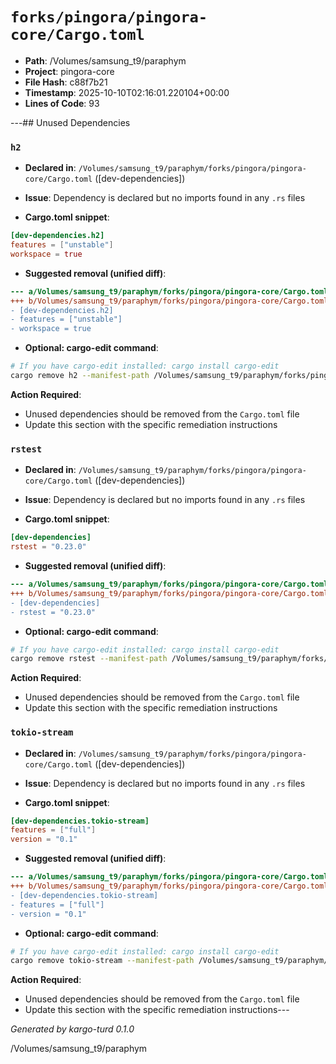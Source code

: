 # `forks/pingora/pingora-core/Cargo.toml`

- **Path**: /Volumes/samsung_t9/paraphym
- **Project**: pingora-core
- **File Hash**: c88f7b21  
- **Timestamp**: 2025-10-10T02:16:01.220104+00:00  
- **Lines of Code**: 93

---## Unused Dependencies
### `h2`

- **Declared in**: `/Volumes/samsung_t9/paraphym/forks/pingora/pingora-core/Cargo.toml` ([dev-dependencies])
- **Issue**: Dependency is declared but no imports found in any `.rs` files

- **Cargo.toml snippet**:
```toml
[dev-dependencies.h2]
features = ["unstable"]
workspace = true
```

- **Suggested removal (unified diff)**:
```diff
--- a/Volumes/samsung_t9/paraphym/forks/pingora/pingora-core/Cargo.toml
+++ b/Volumes/samsung_t9/paraphym/forks/pingora/pingora-core/Cargo.toml
- [dev-dependencies.h2]
- features = ["unstable"]
- workspace = true
```

- **Optional: cargo-edit command**:
```bash
# If you have cargo-edit installed: cargo install cargo-edit
cargo remove h2 --manifest-path /Volumes/samsung_t9/paraphym/forks/pingora/pingora-core/Cargo.toml
```

**Action Required**:
- Unused dependencies should be removed from the `Cargo.toml` file
- Update this section with the specific remediation instructions
### `rstest`

- **Declared in**: `/Volumes/samsung_t9/paraphym/forks/pingora/pingora-core/Cargo.toml` ([dev-dependencies])
- **Issue**: Dependency is declared but no imports found in any `.rs` files

- **Cargo.toml snippet**:
```toml
[dev-dependencies]
rstest = "0.23.0"
```

- **Suggested removal (unified diff)**:
```diff
--- a/Volumes/samsung_t9/paraphym/forks/pingora/pingora-core/Cargo.toml
+++ b/Volumes/samsung_t9/paraphym/forks/pingora/pingora-core/Cargo.toml
- [dev-dependencies]
- rstest = "0.23.0"
```

- **Optional: cargo-edit command**:
```bash
# If you have cargo-edit installed: cargo install cargo-edit
cargo remove rstest --manifest-path /Volumes/samsung_t9/paraphym/forks/pingora/pingora-core/Cargo.toml
```

**Action Required**:
- Unused dependencies should be removed from the `Cargo.toml` file
- Update this section with the specific remediation instructions
### `tokio-stream`

- **Declared in**: `/Volumes/samsung_t9/paraphym/forks/pingora/pingora-core/Cargo.toml` ([dev-dependencies])
- **Issue**: Dependency is declared but no imports found in any `.rs` files

- **Cargo.toml snippet**:
```toml
[dev-dependencies.tokio-stream]
features = ["full"]
version = "0.1"
```

- **Suggested removal (unified diff)**:
```diff
--- a/Volumes/samsung_t9/paraphym/forks/pingora/pingora-core/Cargo.toml
+++ b/Volumes/samsung_t9/paraphym/forks/pingora/pingora-core/Cargo.toml
- [dev-dependencies.tokio-stream]
- features = ["full"]
- version = "0.1"
```

- **Optional: cargo-edit command**:
```bash
# If you have cargo-edit installed: cargo install cargo-edit
cargo remove tokio-stream --manifest-path /Volumes/samsung_t9/paraphym/forks/pingora/pingora-core/Cargo.toml
```

**Action Required**:
- Unused dependencies should be removed from the `Cargo.toml` file
- Update this section with the specific remediation instructions---

*Generated by kargo-turd 0.1.0*

/Volumes/samsung_t9/paraphym